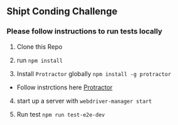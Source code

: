 ## Shipt Conding Challenge

### Please follow instructions to run tests locally

1. Clone this Repo

2. run `npm install`

3. Install `Protractor` globally `npm install -g protractor`
  * Follow instrctions here [Protractor](https://www.google.com "Protractor")

4. start up a server with `webdriver-manager start`

5. Run test `npm run test-e2e-dev`